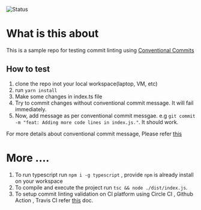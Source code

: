 ![Status](https://github.com/dham6983/sample-commit-linting/actions/workflows/commitlint.yml/badge.svg)
# What is this about
This is a sample repo for testing commit linting using [Conventional Commits](https://www.conventionalcommits.org/en/v1.0.0/)
## How to test
1. clone the repo inot your local workspace(laptop, VM, etc)
2. run `yarn install`
3. Make some changes in index.ts file
4. Try to commit changes without conventional commit message. It will fail immediately.
5. Now, add message as per conventional commit messgae. e.g `git commit -m "feat: Adding more code lines in index.js."`. It should work.

For more details about conventional commit message, Please refer [this](https://www.conventionalcommits.org/en/v1.0.0/)

# More ....
1. To run typescript run `npm i -g typescript` , provide `npm` is already install on your workspace
2. To compile and execute the project run `tsc && node ./dist/index.js`.
3. To setup commit linting validation on CI platform using Circle CI , Github Action , Travis CI refer [this](https://commitlint.js.org/#/guides-ci-setup) doc.
